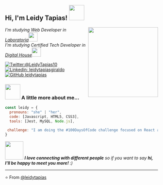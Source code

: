 <h2> Hi, I'm Leidy Tapias! <img src="https://media.giphy.com/media/mGcNjsfWAjY5AEZNw6/giphy.gif" width="50"></h2>
<img align='right' src="https://media.giphy.com/media/ieyl9zmCjO4b4t6qoY/giphy.gif" width="230">
<p><em> I'm studying Web Developer in <a href=https://www.linkedin.com/school/laboratoria//r" target="_blank">Laboratoria</a><img src="https://media.giphy.com/media/fYSnHlufseco8Fh93Z/giphy.gif" width="30"></br> I'm studying Certified Tech Developer in <a href="https://www.digitalhouse.com/co" target="_blank">Digital House</a><img src="https://media.giphy.com/media/WUlplcMpOCEmTGBtBW/giphy.gif" width="30"> 
</em></p>

[![Twitter:@LeidyTapias10 ](https://img.shields.io/twitter/follow/leidytapias10?style=social)](https://twitter.com/@LeidyTapias10)
[![Linkedin: leidytapiasgiraldo](https://img.shields.io/badge/-leidytapiasgiraldo-blue?style=flat-square&logo=Linkedin&logoColor=white&link=https://www.linkedin.com/in/leidy-yuliana-tapias-giraldo/)](https://www.linkedin.com/in/leidy-yuliana-tapias-giraldo/)
[![GitHub leidytapias](https://img.shields.io/github/followers/leidytapias?label=follow&style=social)](https://github.com/leidytapias)


### <img src="https://media.giphy.com/media/VgCDAzcKvsR6OM0uWg/giphy.gif" width="50"> A little more about me...  

```javascript
const leidy = {
  pronouns: "she" | "her",
  code: [Javascript, HTML5, CSS3],
  tools: [Jest, MySQL, Node.js],
 
 challenge: "I am doing the #100DaysOfCode challenge focused on React and Typescript"
}
```

<img src="https://media.giphy.com/media/LnQjpWaON8nhr21vNW/giphy.gif" width="60"> <em><b>I love connecting with different people</b> so if you want to say <b>hi, I'll be happy to meet you more!</b> :)</em>

---

⭐️ From [@leidytapias](https://github.com/leidytapias)


